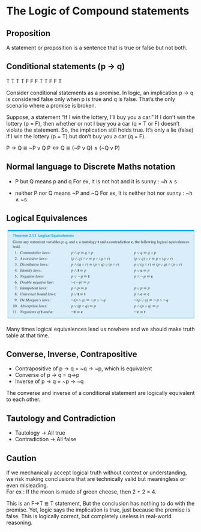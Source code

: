 # The Logic of Compound statements

## Proposition

A statement or proposition is a sentence that is true or false but not both.

## Conditional statements (p -> q)

T T T
T F F
F T T
F F T

Consider conditional statements as a promise.
In logic, an implication p → q is considered false only when p is true and q is false. That’s the only scenario where a 
promise is broken.

Suppose, a statement “If I win the lottery, I’ll buy you a car.”
If I don’t win the lottery (p = F), then whether or not I buy you a car (q = T or F) doesn’t violate the statement. 
So, the implication still holds true.
It’s only a lie (false) if I win the lottery (p = T) but don’t buy you a car (q = F).

P -> Q ≣ ~P v Q 
P <-> Q ≣ (~P v Q) ∧ (~Q v P) 

## Normal language to Discrete Maths notation

- P but Q means p and q
    For ex, It is not hot and it is sunny : ~h ∧ s

- neither P nor Q means ~P and ~Q
    For ex, It is neither hot nor sunny : ~h ∧ ~s

## Logical Equivalences

![Logical Equivalences](./res/logical_equivalences.png)

Many times logical equivalences lead us nowhere and we should make truth table at that time.

## Converse, Inverse, Contrapositive

- Contrapositive of p -> q = ~q -> ~p, which is equivalent
- Converse of p -> q = q->p
- Inverse of p -> q = ~p -> ~q

The converse and inverse of a conditional statement are logically equivalent to each other.

## Tautology and Contradiction

- Tautology -> All true
- Contradiction -> All false

## Caution

If we mechanically accept logical truth without context or understanding, we risk making conclusions that are 
technically valid but meaningless or even misleading.   
    For ex : If the moon is made of green cheese, then 2 + 2 = 4.

This is an F->T ≣ T statement, But the conclusion has nothing to do with the premise. Yet, logic says the implication 
is true, just because the premise is false. This is logically correct, but completely useless in real-world reasoning.